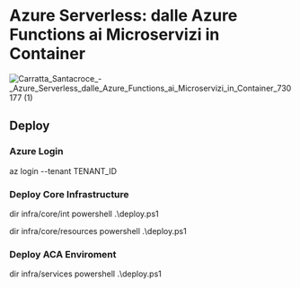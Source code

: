 # Azure Serverless: dalle Azure Functions ai Microservizi in Container

![Carratta_Santacroce_-_Azure_Serverless_dalle_Azure_Functions_ai_Microservizi_in_Container_730177 (1)](https://github.com/user-attachments/assets/63e8704a-5e73-4f40-a5aa-1a539aa2c659)

## Deploy

### Azure Login
az login --tenant TENANT_ID

###  Deploy Core Infrastructure
dir infra/core/int
powershell .\deploy.ps1

dir infra/core/resources
powershell .\deploy.ps1

###  Deploy ACA Enviroment
dir infra/services
powershell .\deploy.ps1

